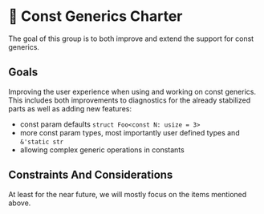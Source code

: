 # 📜  Const Generics Charter

The goal of this group is to both improve and extend the support for const generics.

## Goals

Improving the user experience when using and working on const generics. This includes both improvements to diagnostics for the already stabilized parts as well as adding new features:

- const param defaults `struct Foo<const N: usize = 3>`
- more const param types, most importantly user defined types and `&'static str`
- allowing complex generic operations in constants

## Constraints And Considerations

At least for the near future, we will mostly focus on the items mentioned above.

<!-- Why not just do everything, it's not like burnout is a problem in open source -->
